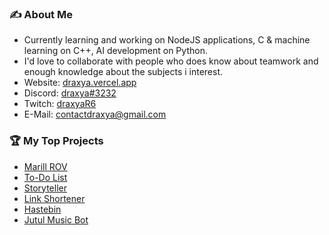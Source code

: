 ### ✍️ About Me

- Currently learning and working on NodeJS applications, C & machine learning on C++, AI development on Python.
- I'd love to collaborate with people who does know about teamwork and enough knowledge about the subjects i interest.
- Website: [draxya.vercel.app](https://draxya.vercel.app/)
- Discord: [draxya#3232](https://discord.com/users/432972283171307532)
- Twitch: [draxyaR6](https://twitch.tv/draxyaR6)
- E-Mail: contactdraxya@gmail.com

### 🏆 My Top Projects

- [Marill ROV](https://marill.tech)
- [To-Do List](https://todo.draxya.com)
- [Storyteller](https://github.com/draxya/storyteller)
- [Link Shortener](https://url.draxya.com)
- [Hastebin](https://yapistira.ga)
- [Jutul Music Bot](https://jutulmusic.draxya.com)
